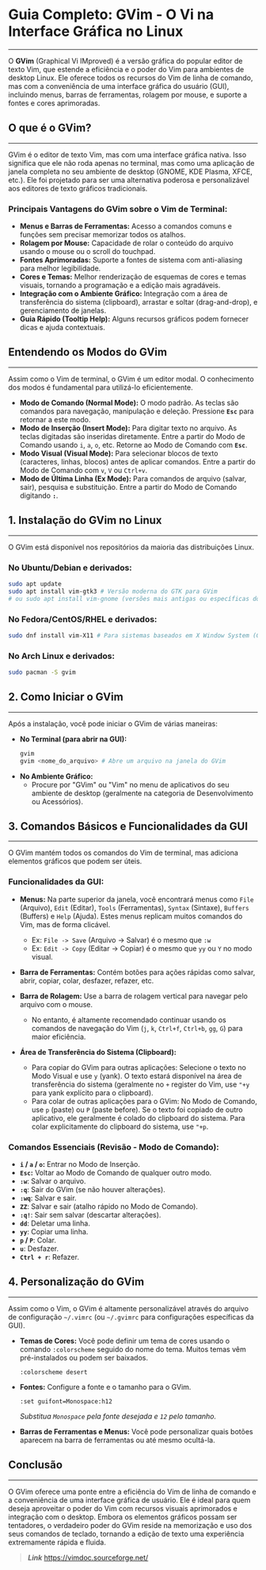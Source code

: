 # Guia Completo: GVim - O Vi na Interface Gráfica no Linux
---

O **GVim** (Graphical Vi IMproved) é a versão gráfica do popular editor de texto Vim, que estende a eficiência e o poder do Vim para ambientes de desktop Linux. Ele oferece todos os recursos do Vim de linha de comando, mas com a conveniência de uma interface gráfica do usuário (GUI), incluindo menus, barras de ferramentas, rolagem por mouse, e suporte a fontes e cores aprimoradas.

## O que é o GVim?
---

GVim é o editor de texto Vim, mas com uma interface gráfica nativa. Isso significa que ele não roda apenas no terminal, mas como uma aplicação de janela completa no seu ambiente de desktop (GNOME, KDE Plasma, XFCE, etc.). Ele foi projetado para ser uma alternativa poderosa e personalizável aos editores de texto gráficos tradicionais.

### Principais Vantagens do GVim sobre o Vim de Terminal:

* **Menus e Barras de Ferramentas:** Acesso a comandos comuns e funções sem precisar memorizar todos os atalhos.
* **Rolagem por Mouse:** Capacidade de rolar o conteúdo do arquivo usando o mouse ou o scroll do touchpad.
* **Fontes Aprimoradas:** Suporte a fontes de sistema com anti-aliasing para melhor legibilidade.
* **Cores e Temas:** Melhor renderização de esquemas de cores e temas visuais, tornando a programação e a edição mais agradáveis.
* **Integração com o Ambiente Gráfico:** Integração com a área de transferência do sistema (clipboard), arrastar e soltar (drag-and-drop), e gerenciamento de janelas.
* **Guia Rápido (Tooltip Help):** Alguns recursos gráficos podem fornecer dicas e ajuda contextuais.

## Entendendo os Modos do GVim
---

Assim como o Vim de terminal, o GVim é um editor modal. O conhecimento dos modos é fundamental para utilizá-lo eficientemente.

* **Modo de Comando (Normal Mode):** O modo padrão. As teclas são comandos para navegação, manipulação e deleção. Pressione **`Esc`** para retornar a este modo.
* **Modo de Inserção (Insert Mode):** Para digitar texto no arquivo. As teclas digitadas são inseridas diretamente. Entre a partir do Modo de Comando usando `i`, `a`, `o`, etc. Retorne ao Modo de Comando com **`Esc`**.
* **Modo Visual (Visual Mode):** Para selecionar blocos de texto (caracteres, linhas, blocos) antes de aplicar comandos. Entre a partir do Modo de Comando com `v`, `V` ou `Ctrl+v`.
* **Modo de Última Linha (Ex Mode):** Para comandos de arquivo (salvar, sair), pesquisa e substituição. Entre a partir do Modo de Comando digitando **`:`**.

## 1. Instalação do GVim no Linux
---

O GVim está disponível nos repositórios da maioria das distribuições Linux.

### No Ubuntu/Debian e derivados:

```bash
sudo apt update
sudo apt install vim-gtk3 # Versão moderna do GTK para GVim
# ou sudo apt install vim-gnome (versões mais antigas ou específicas do GNOME)
```

### No Fedora/CentOS/RHEL e derivados:

```bash
sudo dnf install vim-X11 # Para sistemas baseados em X Window System (GUI)
```

### No Arch Linux e derivados:

```bash
sudo pacman -S gvim
```

## 2. Como Iniciar o GVim
---

Após a instalação, você pode iniciar o GVim de várias maneiras:

* **No Terminal (para abrir na GUI):**
    ```bash
    gvim
    gvim <nome_do_arquivo> # Abre um arquivo na janela do GVim
    ```
* **No Ambiente Gráfico:**
    * Procure por "GVim" ou "Vim" no menu de aplicativos do seu ambiente de desktop (geralmente na categoria de Desenvolvimento ou Acessórios).

## 3. Comandos Básicos e Funcionalidades da GUI
---

O GVim mantém todos os comandos do Vim de terminal, mas adiciona elementos gráficos que podem ser úteis.

### Funcionalidades da GUI:

* **Menus:** Na parte superior da janela, você encontrará menus como `File` (Arquivo), `Edit` (Editar), `Tools` (Ferramentas), `Syntax` (Sintaxe), `Buffers` (Buffers) e `Help` (Ajuda). Estes menus replicam muitos comandos do Vim, mas de forma clicável.
    * Ex: `File -> Save` (Arquivo -> Salvar) é o mesmo que `:w`
    * Ex: `Edit -> Copy` (Editar -> Copiar) é o mesmo que `yy` ou `Y` no modo visual.

* **Barra de Ferramentas:** Contém botões para ações rápidas como salvar, abrir, copiar, colar, desfazer, refazer, etc.

* **Barra de Rolagem:** Use a barra de rolagem vertical para navegar pelo arquivo com o mouse.
    * No entanto, é altamente recomendado continuar usando os comandos de navegação do Vim (`j`, `k`, `Ctrl+f`, `Ctrl+b`, `gg`, `G`) para maior eficiência.

* **Área de Transferência do Sistema (Clipboard):**
    * Para copiar do GVim para outras aplicações: Selecione o texto no Modo Visual e use `y` (yank). O texto estará disponível na área de transferência do sistema (geralmente no `+` register do Vim, use `"+y` para yank explícito para o clipboard).
    * Para colar de outras aplicações para o GVim: No Modo de Comando, use `p` (paste) ou `P` (paste before). Se o texto foi copiado de outro aplicativo, ele geralmente é colado do clipboard do sistema. Para colar explicitamente do clipboard do sistema, use `"+p`.

### Comandos Essenciais (Revisão - Modo de Comando):

* **`i` / `a` / `o`:** Entrar no Modo de Inserção.
* **`Esc`:** Voltar ao Modo de Comando de qualquer outro modo.
* **`:w`**: Salvar o arquivo.
* **`:q`**: Sair do GVim (se não houver alterações).
* **`:wq`**: Salvar e sair.
* **`ZZ`**: Salvar e sair (atalho rápido no Modo de Comando).
* **`:q!`**: Sair sem salvar (descartar alterações).
* **`dd`**: Deletar uma linha.
* **`yy`**: Copiar uma linha.
* **`p` / `P`**: Colar.
* **`u`**: Desfazer.
* **`Ctrl + r`**: Refazer.

## 4. Personalização do GVim
---

Assim como o Vim, o GVim é altamente personalizável através do arquivo de configuração `~/.vimrc` (ou `~/.gvimrc` para configurações específicas da GUI).

* **Temas de Cores:** Você pode definir um tema de cores usando o comando `:colorscheme` seguido do nome do tema. Muitos temas vêm pré-instalados ou podem ser baixados.
    ```vim
    :colorscheme desert
    ```
* **Fontes:** Configure a fonte e o tamanho para o GVim.
    ```vim
    :set guifont=Monospace:h12
    ```
    *Substitua `Monospace` pela fonte desejada e `12` pelo tamanho.*

* **Barras de Ferramentas e Menus:** Você pode personalizar quais botões aparecem na barra de ferramentas ou até mesmo ocultá-la.

## Conclusão
---

O GVim oferece uma ponte entre a eficiência do Vim de linha de comando e a conveniência de uma interface gráfica de usuário. Ele é ideal para quem deseja aproveitar o poder do Vim com recursos visuais aprimorados e integração com o desktop. Embora os elementos gráficos possam ser tentadores, o verdadeiro poder do GVim reside na memorização e uso dos seus comandos de teclado, tornando a edição de texto uma experiência extremamente rápida e fluida.

>***Link***
https://vimdoc.sourceforge.net/
